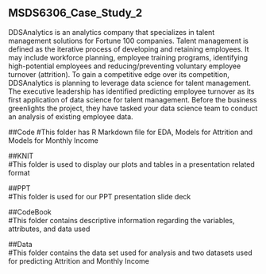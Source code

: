 ## MSDS6306_Case_Study_2

DDSAnalytics is an analytics company that specializes in talent management solutions for Fortune 100 companies. Talent management is defined as the iterative process of developing and retaining employees. It may include workforce planning, employee training programs, identifying high-potential employees and reducing/preventing voluntary employee turnover (attrition). To gain a competitive edge over its competition, DDSAnalytics is planning to leverage data science for talent management. The executive leadership has identified predicting employee turnover as its first application of data science for talent management. Before the business greenlights the project, they have tasked your data science team to conduct an analysis of existing employee data.
  
##Code 
#This folder has R Markdown file for EDA, Models for Attrition and Models for Monthly Income 

##KNIT  
#This folder is used to display our plots and tables in a presentation related format

##PPT  
#This folder is used for our PPT presentation slide deck

##CodeBook  
#This folder contains descriptive information regarding the variables, attributes, and data used

##Data  
#This folder contains the data set  used for analysis and two datasets used for predicting Attrition and Monthly Income
